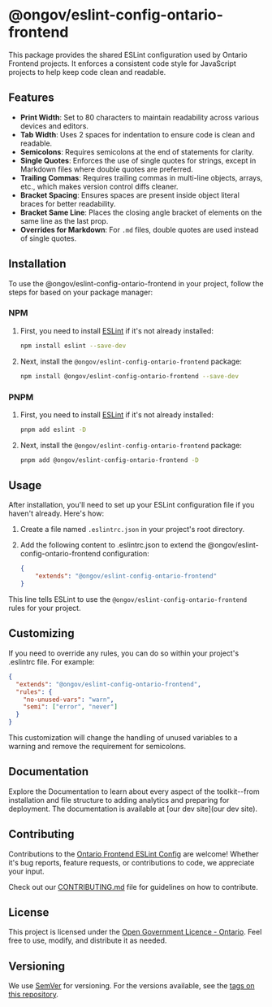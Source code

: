 # @ongov/eslint-config-ontario-frontend

This package provides the shared ESLint configuration used by Ontario Frontend projects. It enforces a consistent code style for JavaScript projects to help keep code clean and readable.

## Features

- **Print Width**: Set to 80 characters to maintain readability across various devices and editors.
- **Tab Width**: Uses 2 spaces for indentation to ensure code is clean and readable.
- **Semicolons**: Requires semicolons at the end of statements for clarity.
- **Single Quotes**: Enforces the use of single quotes for strings, except in Markdown files where double quotes are preferred.
- **Trailing Commas**: Requires trailing commas in multi-line objects, arrays, etc., which makes version control diffs cleaner.
- **Bracket Spacing**: Ensures spaces are present inside object literal braces for better readability.
- **Bracket Same Line**: Places the closing angle bracket of elements on the same line as the last prop.
- **Overrides for Markdown**: For `.md` files, double quotes are used instead of single quotes.

## Installation

To use the @ongov/eslint-config-ontario-frontend in your project, follow the steps for based on your package manager:

### NPM

1. First, you need to install [ESLint](http://eslint.org) if it's not already installed:

    ```sh
    npm install eslint --save-dev
    ```

2. Next, install the `@ongov/eslint-config-ontario-frontend` package:

    ```sh
    npm install @ongov/eslint-config-ontario-frontend --save-dev
    ```

### PNPM

1. First, you need to install [ESLint](http://eslint.org) if it's not already installed:

    ```sh
    pnpm add eslint -D
    ```

2. Next, install the `@ongov/eslint-config-ontario-frontend` package:

    ```sh
    pnpm add @ongov/eslint-config-ontario-frontend -D
    ```

## Usage

After installation, you'll need to set up your ESLint configuration file if you haven't already. Here's how:

1. Create a file named `.eslintrc.json` in your project's root directory.

2. Add the following content to .eslintrc.json to extend the @ongov/eslint-config-ontario-frontend configuration:

    ```json
    {
        "extends": "@ongov/eslint-config-ontario-frontend"
    }
    ```

This line tells ESLint to use the `@ongov/eslint-config-ontario-frontend` rules for your project.

## Customizing

If you need to override any rules, you can do so within your project's .eslintrc file. For example:

```json
{
  "extends": "@ongov/eslint-config-ontario-frontend",
  "rules": {
    "no-unused-vars": "warn",
    "semi": ["error", "never"]
  }
}
```

This customization will change the handling of unused variables to a warning and remove the requirement for semicolons.

## Documentation

Explore the Documentation to learn about every aspect of the toolkit--from installation and file structure to adding analytics and preparing for deployment. The documentation is available at [our dev site](our dev site).

## Contributing

Contributions to the [Ontario Frontend ESLint Config](https://github.com/ongov/ontario-frontend/tree/main/packages/eslint-config-ontario-frontend) are welcome! Whether it's bug reports, feature requests, or contributions to code, we appreciate your input.

Check out our [CONTRIBUTING.md](https://github.com/ongov/ontario-frontend/tree/main/CONTRIBUTING.md) file for guidelines on how to contribute.

## License

This project is licensed under the [Open Government Licence - Ontario](https://www.ontario.ca/page/open-government-licence-ontario). Feel free to use, modify, and distribute it as needed.

## Versioning

We use [SemVer](http://semver.org/) for versioning. For the versions available, see the [tags on this repository](https://github.com/ongov/ontario-frontend/tags).
